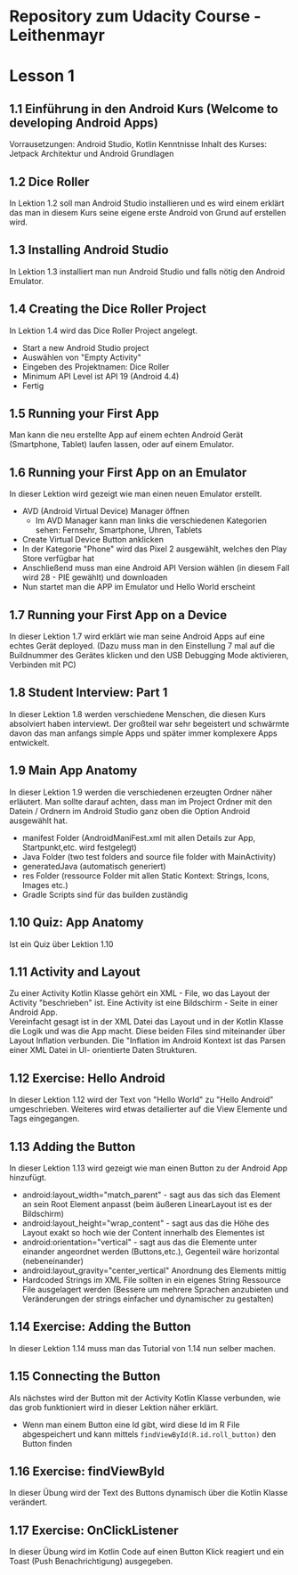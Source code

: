 # Repository zum Udacity Course - Leithenmayr

# Lesson 1
## 1.1 Einführung in den Android Kurs (Welcome to developing Android Apps)
Vorrausetzungen: Android Studio, Kotlin Kenntnisse
Inhalt des Kurses: Jetpack Architektur und Android Grundlagen

## 1.2 Dice Roller
In Lektion 1.2 soll man Android Studio installieren und es wird einem erklärt das man in diesem Kurs seine eigene erste Android von Grund auf erstellen wird.

## 1.3 Installing Android Studio
In Lektion 1.3 installiert man nun Android Studio und falls nötig den Android Emulator.

## 1.4 Creating the Dice Roller Project
In Lektion 1.4 wird das Dice Roller Project angelegt. 

* Start a new Android Studio project
* Auswählen von "Empty Activity"
* Eingeben des Projektnamen: Dice Roller
* Minimum API Level ist API 19 (Android 4.4)
* Fertig

## 1.5 Running your First App
Man kann die neu erstellte App auf einem echten Android Gerät (Smartphone, Tablet) laufen lassen, oder auf einem Emulator.

## 1.6 Running your First App on an Emulator
In dieser Lektion wird gezeigt wie man einen neuen Emulator erstellt.


* AVD (Android Virtual Device) Manager öffnen
    * Im AVD Manager kann man links die verschiedenen Kategorien sehen: Fernsehr, Smartphone, Uhren, Tablets
* Create Virtual Device Button anklicken
* In der Kategorie "Phone" wird das Pixel 2 ausgewählt, welches den Play Store verfügbar hat
* Anschließend muss man eine Android API Version wählen (in diesem Fall wird 28 - PIE gewählt) und downloaden
* Nun startet man die APP im Emulator und Hello World erscheint

## 1.7 Running your First App on a Device
In dieser Lektion 1.7 wird erklärt wie man seine Android Apps auf eine echtes Gerät deployed.
(Dazu muss man in den Einstellung 7 mal auf die Buildnummer des Gerätes klicken und den USB Debugging Mode aktivieren, Verbinden mit PC)

## 1.8 Student Interview: Part 1
In dieser Lektion 1.8 werden verschiedene Menschen, die diesen Kurs absolviert haben interviewt. Der großteil war sehr begeistert und schwärmte davon das man anfangs simple Apps und später immer komplexere Apps entwickelt.

## 1.9 Main App Anatomy
In dieser Lektion 1.9 werden die verschiedenen erzeugten Ordner näher erläutert. Man sollte darauf achten, dass man im Project Ordner mit den Datein / Ordnern im Android Studio ganz oben die Option Android ausgewählt hat.

* manifest Folder (AndroidManiFest.xml mit allen Details zur App, Startpunkt,etc. wird festgelegt)
* Java Folder (two test folders and source file folder with MainActivity)
* generatedJava (automatisch generiert)
* res Folder (ressource Folder mit allen Static Kontext: Strings, Icons, Images etc.) 
* Gradle Scripts sind für das builden zuständig

## 1.10 Quiz: App Anatomy
Ist ein Quiz über Lektion 1.10

## 1.11 Activity and Layout
Zu einer Activity Kotlin Klasse gehört ein XML - File, wo das Layout der Activity "beschrieben" ist. Eine Activity ist eine Bildschirm - Seite in einer Android App.
</br>Vereinfacht gesagt ist in der XML Datei das Layout und in der Kotlin Klasse die Logik und was die App macht. Diese beiden Files sind miteinander über Layout Inflation verbunden.
Die "Inflation im Android Kontext ist das Parsen einer XML Datei in UI- orientierte Daten Strukturen.

## 1.12 Exercise: Hello Android
In dieser Lektion 1.12 wird der Text von "Hello World" zu "Hello Android" umgeschrieben.
Weiteres wird etwas detailierter auf die View Elemente und Tags eingegangen.

## 1.13 Adding the Button
In dieser Lektion 1.13 wird gezeigt wie man einen Button zu der Android App hinzufügt.
* android:layout_width="match_parent" - sagt aus das sich das Element an sein Root Element anpasst (beim äußeren LinearLayout ist es der Bildschirm)
* android:layout_height="wrap_content" - sagt aus das die Höhe des Layout exakt so hoch wie der Content innerhalb des Elementes ist
* android:orientation="vertical" - sagt aus das die Elemente unter einander angeordnet werden (Buttons,etc.), Gegenteil wäre horizontal (nebeneinander)
* android:layout_gravity="center_vertical" Anordnung des Elements mittig
* Hardcoded Strings im XML File sollten in ein eigenes String Ressource File ausgelagert werden (Bessere um mehrere Sprachen anzubieten und Veränderungen der strings einfacher und dynamischer zu gestalten)

## 1.14 Exercise: Adding the Button
In dieser Lektion 1.14 muss man das Tutorial von 1.14 nun selber machen.

## 1.15 Connecting the Button
Als nächstes wird der Button mit der Activity Kotlin Klasse verbunden, wie das grob funktioniert wird in dieser Lektion näher erklärt.
* Wenn man einem Button eine Id gibt, wird diese Id im R File abgespeichert und kann mittels `findViewById(R.id.roll_button)` den Button finden

## 1.16 Exercise: findViewById
In dieser Übung wird der Text des Buttons dynamisch über die Kotlin Klasse verändert.

## 1.17 Exercise: OnClickListener
In dieser Übung wird im Kotlin Code auf einen Button Klick reagiert und ein Toast (Push Benachrichtigung) ausgegeben.
